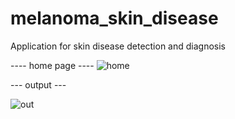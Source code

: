 # melanoma_skin_disease
Application for skin disease detection and diagnosis


----   home page  ----
![home](https://github.com/CHANZ12/melanoma_skin_disease/assets/115061303/44d41b25-79d0-4411-980c-49f7e9e10238)


 ---  output  ---

 ![out](https://github.com/CHANZ12/melanoma_skin_disease/assets/115061303/f43c8c61-af18-4313-9cd0-78f86b65f61d)
